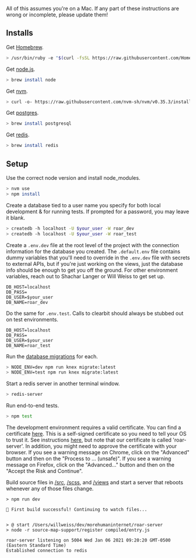 All of this assumes you're on a Mac. If any part of these instructions are wrong or incomplete, please update them!

## Installs

Get [Homebrew](https://brew.sh/).

```bash
> /usr/bin/ruby -e "$(curl -fsSL https://raw.githubusercontent.com/Homebrew/install/master/install)"
```

Get [node.js](https://nodejs.org/en/).

```bash
> brew install node
```

Get [nvm](https://github.com/nvm-sh/nvm).

```bash
> curl -o- https://raw.githubusercontent.com/nvm-sh/nvm/v0.35.3/install.sh | bash
```

Get [postgres](https://www.postgresql.org/).

```bash
> brew install postgresql
```

Get [redis](https://redis.io/).

```bash
> brew install redis
```

## Setup

Use the correct node version and install node_modules.

```bash
> nvm use
> npm install
```

Create a database tied to a user name you specify for both local development & for running tests. If prompted for a password, you may leave it blank.

```bash
> createdb -h localhost -U $your_user -W roar_dev
> createdb -h localhost -U $your_user -W roar_test
```

Create a `.env.dev` file at the root level of the project with the connection information for the database you created. The `.default.env` file contains dummy variables that you'll need to override in the `.env.dev` file with secrets to external APIs, but if you're just working on the views, just the database info should be enough to get you off the ground. For other environment variables, reach out to Shachar Langer or Will Weiss to get set up.

```
DB_HOST=localhost
DB_PASS=
DB_USER=$your_user
DB_NAME=roar_dev
```

Do the same for `.env.test`. Calls to clearbit should always be stubbed out on test environments.

```
DB_HOST=localhost
DB_PASS=
DB_USER=$your_user
DB_NAME=roar_test
```

Run the [database migrations](/db/migrations) for each.

```bash
> NODE_ENV=dev npm run knex migrate:latest
> NODE_ENV=test npm run knex migrate:latest
```

Start a redis server in another terminal window.

```bash
> redis-server
```

Run end-to-end tests.

```bash
> npm test
```

The development environment requires a valid certificate. You can find a certificate [here](/certs/localhost.crt). This is a self-signed certificate so you need to tell your OS to trust it. See instructions [here](https://reactpaths.com/how-to-get-https-working-in-localhost-development-environment-f17de34af046#0fc3), but note that our certificate is called 'roar-server'. In addition, you might need to approve the certificate with your browser. If you see a warning message on Chrome, click on the "Advanced" button and then on the "Process to ... (unsafe)". If you see a warning message on Firefox, click on the "Advanced..." button and then on the "Accept the Risk and Continue".

Build source files in [/src](/src), [/scss](/scss), and [/views](/views) and start a server that reboots whenever any of those files change.

```
> npm run dev

🎉 First build successful! Continuing to watch files...


> @ start /Users/willweiss/dev/morehumaninternet/roar-server
> node -r source-map-support/register compiled/entry.js

roar-server listening on 5004 Wed Jan 06 2021 09:20:20 GMT-0500 (Eastern Standard Time)
Established connection to redis
```
